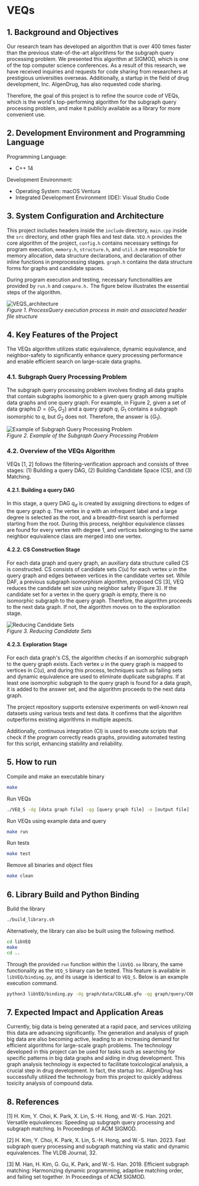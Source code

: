 # VEQs
## 1. Background and Objectives
Our research team has developed an algorithm that is over 400 times faster than the previous state-of-the-art algorithms for the subgraph query processing problem. We presented this algorithm at SIGMOD, which is one of the top computer science conferences. As a result of this research, we have received inquiries and requests for code sharing from researchers at prestigious universities overseas. Additionally, a startup in the field of drug development, Inc. AIgenDrug, has also requested code sharing.  
  
Therefore, the goal of this project is to refine the source code of VEQs, which is the world's top-performing algorithm for the subgraph query processing problem, and make it publicly available as a library for more convenient use.

## 2. Development Environment and Programming Language
Programming Language:
- C++ 14

Development Environment:
- Operating System: macOS Ventura
- Integrated Development Environment (IDE): Visual Studio Code

## 3. System Configuration and Architecture
This project includes headers inside the `include` directory, `main.cpp` inside the `src` directory, and other graph files and test data. `VEQ.h` provides the core algorithm of the project, `config.h` contains necessary settings for program execution, `memory.h`, `structure.h`, and `util.h` are responsible for memory allocation, data structure declarations, and declaration of other inline functions in preprocessing stages. `graph.h` contains the data structure forms for graphs and candidate spaces.

During program execution and testing, necessary functionalities are provided by `run.h` and `compare.h.` The figure below illustrates the essential steps of the algorithm.

![VEQS_architecture](https://github.com/SNUCSE-CTA/VEQ_S/assets/83649602/76422cab-ce5e-42b5-b02f-27186859b445)  
*Figure 1. ProcessQuery execution process in main and associated header file structure*

## 4. Key Features of the Project
The VEQs algorithm utilizes static equivalence, dynamic equivalence, and neighbor-safety to significantly enhance query processing performance and enable efficient search on large-scale data graphs.

### 4.1. Subgraph Query Processing Problem
The subgraph query processing problem involves finding all data graphs that contain subgraphs isomorphic to a given query graph among multiple data graphs and one query graph. For example, in Figure 2, given a set of data graphs $D=\{G_1, G_2\}$ and a query graph $q$, $G_1$ contains a subgraph isomorphic to $q$, but $G_2$ does not. Therefore, the answer is $\{G_1\}$.

![Example of Subgraph Query Processing Problem](https://github.com/SNUCSE-CTA/VEQ_S/assets/83649602/fb8b4d4d-bc01-44d5-9204-b630bf2efd87)  
*Figure 2. Example of the Subgraph Query Processing Problem*

### 4.2. Overview of the VEQs Algorithm
VEQs [1, 2] follows the filtering-verification approach and consists of three stages: (1) Building a query DAG, (2) Building Candidate Space (CS), and (3) Matching.

#### 4.2.1. Building a query DAG
In this stage, a query DAG $q_d$ is created by assigning directions to edges of the query graph $q$. The vertex in $q$ with an infrequent label and a large degree is selected as the root, and a breadth-first search is performed starting from the root. During this process, neighbor equivalence classes are found for every vertex with degree 1, and vertices belonging to the same neighbor equivalence class are merged into one vertex.

#### 4.2.2. CS Construction Stage
For each data graph and query graph, an auxiliary data structure called CS is constructed. CS consists of candidate sets $C(u)$ for each vertex $u$ in the query graph and edges between vertices in the candidate vertex set. While DAF, a previous subgraph isomorphism algorithm, proposed CS [3], VEQ reduces the candidate set size using neighbor safety (Figure 3). If the candidate set for a vertex in the query graph is empty, there is no isomorphic subgraph to the query graph. Therefore, the algorithm proceeds to the next data graph. If not, the algorithm moves on to the exploration stage.

![Reducing Candidate Sets](https://github.com/SNUCSE-CTA/VEQ_S/assets/83649602/27b65097-93cc-44e9-a33a-07d1ca6fddc8)  
*Figure 3. Reducing Candidate Sets*

#### 4.2.3. Exploration Stage
For each data graph's CS, the algorithm checks if an isomorphic subgraph to the query graph exists. Each vertex $u$ in the query graph is mapped to vertices in $C(u)$, and during this process, techniques such as failing sets and dynamic equivalence are used to eliminate duplicate subgraphs. If at least one isomorphic subgraph to the query graph is found for a data graph, it is added to the answer set, and the algorithm proceeds to the next data graph.

The project repository supports extensive experiments on well-known real datasets using various tests and test data. It confirms that the algorithm outperforms existing algorithms in multiple aspects.

Additionally, continuous integration (CI) is used to execute scripts that check if the program correctly reads graphs, providing automated testing for this script, enhancing stability and reliability.

## 5. How to run
Compile and make an executable binary
```bash
make
```
Run VEQs
```bash
./VEQ_S -dg [data graph file] -qg [query graph file] -o [output file]
```
Run VEQs using example data and query
```bash
make run
```
Run tests
```bash
make test
```
Remove all binaries and object files
```bash
make clean
```
## 6. Library Build and Python Binding
Build the library
```bash
./build_library.sh
```
Alternatively, the library can also be built using the following method.
```bash
cd libVEQ
make
cd ..
```
Through the provided `run` function within the `libVEQ.so` library, the same functionality as the `VEQ_S` binary can be tested. This feature is available in `libVEQ/binding.py`, and its usage is identical to `VEQ_S`. Below is an example execution command.
```bash
python3 libVEQ/binding.py -dg graph/data/COLLAB.gfu -qg graph/query/COLLAB/randomwalk/8/q30.gfu
```
## 7. Expected Impact and Application Areas
Currently, big data is being generated at a rapid pace, and services utilizing this data are advancing significantly. The generation and analysis of graph big data are also becoming active, leading to an increasing demand for efficient algorithms for large-scale graph problems. The technology developed in this project can be used for tasks such as searching for specific patterns in big data graphs and aiding in drug development. This graph analysis technology is expected to facilitate toxicological analysis, a crucial step in drug development. In fact, the startup Inc. AIgenDrug has successfully utilized the technology from this project to quickly address toxicity analysis of compound data.

## 8. References
[1] H. Kim, Y. Choi, K. Park, X. Lin, S.-H. Hong, and W.-S. Han. 2021. Versatile equivalences: Speeding up subgraph query processing and subgraph matching. In Proceedings of ACM SIGMOD.

[2] H. Kim, Y. Choi, K. Park, X. Lin, S.-H. Hong, and W.-S. Han. 2023. Fast subgraph query processing and subgraph matching via static and dynamic equivalences. The VLDB Journal, 32.

[3] M. Han, H. Kim, G. Gu, K. Park, and W.-S. Han. 2019. Efficient subgraph matching: Harmonizing dynamic programming, adaptive matching order, and failing set together. In Proceedings of ACM SIGMOD.
